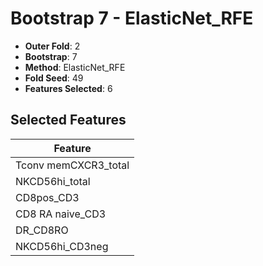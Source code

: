 # Bootstrap 7 - ElasticNet_RFE

- **Outer Fold**: 2
- **Bootstrap**: 7
- **Method**: ElasticNet_RFE
- **Fold Seed**: 49
- **Features Selected**: 6

## Selected Features

| Feature |
|---------|
| Tconv memCXCR3_total |
| NKCD56hi_total |
| CD8pos_CD3 |
| CD8 RA naive_CD3 |
| DR_CD8RO |
| NKCD56hi_CD3neg |
